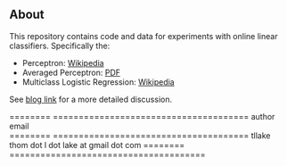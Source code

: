 About
-----

This repository contains code and data for experiments with online linear classifiers.
Specifically the:
 
 - Perceptron: [Wikipedia](http://en.wikipedia.org/wiki/Perceptron)
 - Averaged Perceptron: [PDF](http://www.cs.bc.edu/~alvarez/ML/freund98large.pdf)
 - Multiclass Logistic Regression: [Wikipedia](http://en.wikipedia.org/wiki/Multinomial_logistic_regression)

See [blog link](http://tllake.blogspot.com/) for a more detailed discussion.

========    ======================================
author	    email       
========    ======================================
tllake      thom dot l dot lake at gmail dot com
========    ======================================
